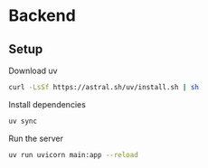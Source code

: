 # Backend

## Setup
Download uv
```bash
curl -LsSf https://astral.sh/uv/install.sh | sh
```

Install dependencies
```bash
uv sync
```

Run the server
```bash
uv run uvicorn main:app --reload
```

